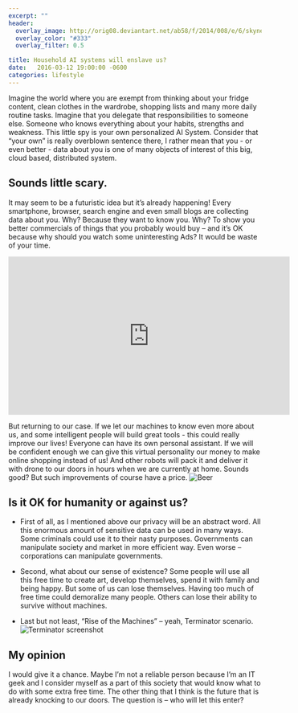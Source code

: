 ```yaml
---
excerpt: ""
header:
  overlay_image: http://orig08.deviantart.net/ab58/f/2014/008/e/6/skynet_t800_factory_by_dadmad-d70u4x2.png
  overlay_color: "#333"
  overlay_filter: 0.5

title: Household AI systems will enslave us?
date:   2016-03-12 19:00:00 -0600
categories: lifestyle
---
```


Imagine the world where you are exempt from thinking about your fridge content, clean clothes in the wardrobe, shopping lists and many more daily routine tasks. Imagine that you delegate that responsibilities to someone else. Someone who knows everything about your habits, strengths and weakness. This little spy is your own personalized AI System. Consider that “your own” is really overblown sentence there, I rather mean that you - or even better - data about you is one of many objects of interest of this big, cloud based, distributed system.

## Sounds little scary.
It may seem to be a futuristic idea but it’s already happening! Every smartphone, browser, search engine and even small blogs are collecting data about you. Why? Because they want to know you. Why? To show you better commercials of things that you probably would buy – and it’s OK because why should you watch some uninteresting Ads? It would be waste of your time. 

<iframe width="560" height="315" src="https://www.youtube.com/embed/2SZMCt-cjrE" frameborder="0" allowfullscreen></iframe>

But returning to our case. If we let our machines to know even more about us, and some intelligent people will build great tools - this could really improve our lives! Everyone can have its own personal assistant. If we will be confident enough we can give this virtual personality our money to make online shopping instead of us! And other robots will pack it and deliver it with drone to our doors in hours when we are currently at home. Sounds good? But such improvements of course have a price.
![Beer](https://i.ytimg.com/vi/xNdOrNd00V4/maxresdefault.jpg)

## Is it OK for humanity or against us?
* First of all, as I mentioned above our privacy will be an abstract word. All this enormous amount of sensitive data can be used in many ways. Some criminals could use it to their nasty purposes. Governments can manipulate society and market in more efficient way. Even worse – corporations can manipulate governments. 

* Second, what about our sense of existence? Some people will use all this free time to create art, develop themselves, spend it with family and being happy. But some of us can lose themselves. Having too much of free time could demoralize many people. Others can lose their ability to survive without machines. 

* Last but not least, “Rise of the Machines” – yeah, Terminator scenario. 
![Terminator screenshot](http://www.dieponderzoek.nl/wp-content/uploads/2014/04/Rise-of-the-machines.jpg)

## My opinion
I would give it a chance. Maybe I’m not a reliable person because I’m an IT geek and I consider myself as a part of this society that would know what to do with some extra free time. The other thing that I think is the future that is already knocking to our doors. The question is – who will let this enter?
